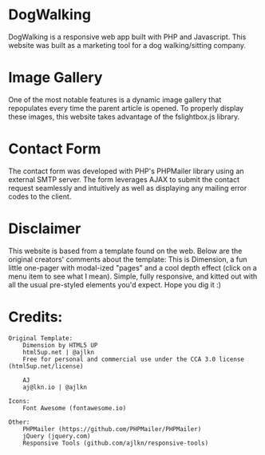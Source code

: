 # DogWalking

DogWalking is a responsive web app built with PHP and Javascript. This website was built as a marketing tool for a dog walking/sitting company. 

# Image Gallery
One of the most notable features is a dynamic image gallery that repopulates every time the parent article is opened. To properly display these images, this website takes advantage of the fslightbox.js library.

# Contact Form
The contact form was developed with PHP's PHPMailer library using an external SMTP server. The form leverages AJAX to submit the contact request seamlessly and intuitively as well as displaying any mailing error codes to the client.

# Disclaimer
This website is based from a template found on the web. Below are the original creators' comments about the template:
	This is Dimension, a fun little one-pager with modal-ized "pages"
	and a cool depth effect (click on a menu item to see what I mean). Simple, fully
	responsive, and kitted out with all the usual pre-styled elements you'd expect.
	Hope you dig it :)

# Credits:

	Original Template:
		Dimension by HTML5 UP
		html5up.net | @ajlkn
		Free for personal and commercial use under the CCA 3.0 license (html5up.net/license)
		
		AJ
		aj@lkn.io | @ajlkn

	Icons:
		Font Awesome (fontawesome.io)

	Other:
		PHPMailer (https://github.com/PHPMailer/PHPMailer)
		jQuery (jquery.com)
		Responsive Tools (github.com/ajlkn/responsive-tools)